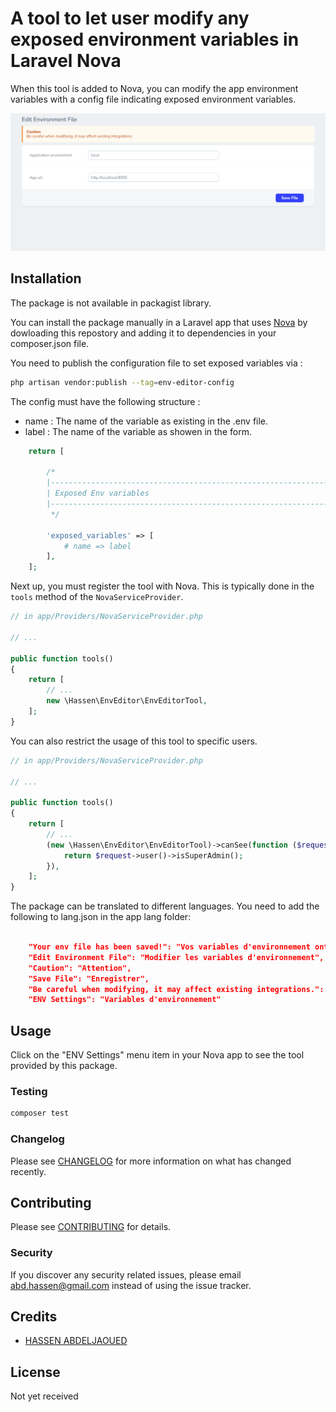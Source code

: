 # A tool to let user modify any exposed environment variables in Laravel Nova

When this tool is added to Nova, you can modify the app environment variables with a config file indicating exposed environment variables.

![screenshot of the backup tool](https://github.com/hassabdo/env-editor/raw/master/Screenshot.png)

## Installation
The package is not available in packagist library.

You can install the package manually in a Laravel app that uses [Nova](https://nova.laravel.com) by dowloading this repostory and adding it to dependencies in your composer.json file.

You need to publish the configuration file to set exposed variables via : 

```bash
php artisan vendor:publish --tag=env-editor-config
```
The config must have the following structure :
- name : The name of the variable as existing in the .env file.
- label : The name of the variable as showen in the form.

```php
    return [

        /*
        |--------------------------------------------------------------------------
        | Exposed Env variables
        |--------------------------------------------------------------------------
         */

        'exposed_variables' => [
            # name => label
        ],
    ];
```
Next up, you must register the tool with Nova. This is typically done in the `tools` method of the `NovaServiceProvider`.

```php
// in app/Providers/NovaServiceProvider.php

// ...

public function tools()
{
    return [
        // ...
        new \Hassen\EnvEditor\EnvEditorTool,
    ];
}
```

You can also restrict the usage of this tool to specific users.

```php
// in app/Providers/NovaServiceProvider.php

// ...

public function tools()
{
    return [
        // ...
        (new \Hassen\EnvEditor\EnvEditorTool)->canSee(function ($request) {
            return $request->user()->isSuperAdmin();
        }),
    ];
}
```
The package can be translated to different languages. You need to add the following to lang.json in the app lang folder:

```json

    "Your env file has been saved!": "Vos variables d'environnement ont été enregistré!",
    "Edit Environment File": "Modifier les variables d'environnement",
    "Caution": "Attention",
    "Save File": "Enregistrer",
    "Be careful when modifying, it may affect existing integrations.": "Soyez prudent lors de la modification, cela peut affecter les intégrations existantes.",
    "ENV Settings": "Variables d'environnement"

```
## Usage

Click on the "ENV Settings" menu item in your Nova app to see the tool provided by this package.

### Testing

``` bash
composer test
```

### Changelog

Please see [CHANGELOG](CHANGELOG.md) for more information on what has changed recently.

## Contributing

Please see [CONTRIBUTING](CONTRIBUTING.md) for details.

### Security

If you discover any security related issues, please email abd.hassen@gmail.com instead of using the issue tracker.

## Credits

- [HASSEN ABDELJAOUED](https://github.com/hassabdo)

## License

Not yet received
